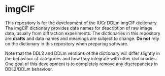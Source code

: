 # imgCIF
This repository is for the development of the IUCr DDLm imgCIF dictionary. The imgCIF dictionary provides 
data names for description of raw image data, usually from diffraction experiments.  The dictionaries in this 
repository are **drafts** and data names and meanings are subject to change. **Do not** rely on the 
dictionary in this repository when preparing software.

Note that the DDL2 and DDLm versions of the dictionary will differ slightly in the behaviour of categories and how they 
integrate with other dictionaries. One goal of this development is to completely remove any discrepancies in
DDL2/DDLm behaviour.
